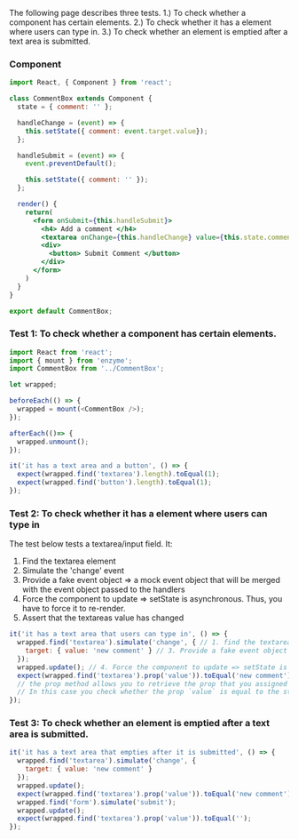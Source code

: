 The following page describes three tests. 
1.) To check whether a component has certain elements.
2.) To check whether it has a element where users can type in.
3.) To check whether an element is emptied after a text area is submitted.

### Component
```jsx
import React, { Component } from 'react';

class CommentBox extends Component {
  state = { comment: '' };

  handleChange = (event) => {
    this.setState({ comment: event.target.value});
  };

  handleSubmit = (event) => {
    event.preventDefault();

    this.setState({ comment: '' });
  };

  render() {
    return(
      <form onSubmit={this.handleSubmit}>
        <h4> Add a comment </h4>
        <textarea onChange={this.handleChange} value={this.state.comment} />
        <div>
          <button> Submit Comment </button>
        </div>
      </form>
    )
  }
}

export default CommentBox;
```
### Test 1: To check whether a component has certain elements.
```js
import React from 'react';
import { mount } from 'enzyme';
import CommentBox from '../CommentBox';

let wrapped;

beforeEach(() => {
  wrapped = mount(<CommentBox />);
});

afterEach(()=> {
  wrapped.unmount();
});

it('it has a text area and a button', () => {
  expect(wrapped.find('textarea').length).toEqual(1);
  expect(wrapped.find('button').length).toEqual(1);
});
```

### Test 2: To check whether it has a element where users can type in
The test below tests a textarea/input field.  It:
1. Find the textarea element
2. Simulate the 'change' event
3. Provide a fake event object => a mock event object that will be merged with the event object passed to the handlers
4. Force the component to update => setState is asynchronous. Thus, you have to force it to re-render.
5. Assert that the textareas value has changed
```js
it('it has a text area that users can type in', () => {
  wrapped.find('textarea').simulate('change', { // 1. find the textarea element 2. simulate the 'change' event
    target: { value: 'new comment' } // 3. Provide a fake event object
  });
  wrapped.update(); // 4. Force the component to update => setState is asynchronous. Thus, you have to force it to re-render.
  expect(wrapped.find('textarea').prop('value')).toEqual('new comment'); // 5. Assert that the textareas value has changed
  // the prop method allows you to retrieve the prop that you assigned to an element.
  // In this case you check whether the prop `value` is equal to the string 'new comment'
});
```

### Test 3: To check whether an element is emptied after a text area is submitted.
```js
it('it has a text area that empties after it is submitted', () => {
  wrapped.find('textarea').simulate('change', {
    target: { value: 'new comment' }
  });
  wrapped.update();
  expect(wrapped.find('textarea').prop('value')).toEqual('new comment');
  wrapped.find('form').simulate('submit');
  wrapped.update();
  expect(wrapped.find('textarea').prop('value')).toEqual('');
});
```
